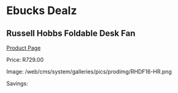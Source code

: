 
# Ebucks Dealz
## Russell Hobbs Foldable Desk Fan
[Product Page](https://www.ebucks.com/web/shop/productSelected.do?prodId=1151463392&catId=704982758)

Price: R729.00

Image: /web/cms/system/galleries/pics/prodimg/RHDF16-HR.png

Savings: 


	